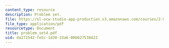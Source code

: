 ```yaml
---
content_type: resource
description: Problem set.
file: https://ol-ocw-studio-app-production.s3.amazonaws.com/courses/2-997-decision-making-in-large-scale-systems-spring-2004/da272542fe5c1d3033a600b027538423_problem_set4.pdf
file_type: application/pdf
resourcetype: Document
title: problem_set4.pdf
uid: da272542-fe5c-1d30-33a6-00b027538423
---
```

